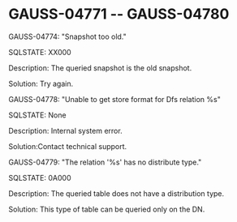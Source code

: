 # GAUSS-04771 -- GAUSS-04780<a name="EN-US_TOPIC_0302073375"></a>

GAUSS-04774: "Snapshot too old."

SQLSTATE: XX000

Description: The queried snapshot is the old snapshot.

Solution: Try again.

GAUSS-04778: "Unable to get store format for Dfs relation %s"

SQLSTATE: None

Description: Internal system error.

Solution:Contact technical support.

GAUSS-04779: "The relation '%s' has no distribute type."

SQLSTATE: 0A000

Description: The queried table does not have a distribution type.

Solution: This type of table can be queried only on the DN.

